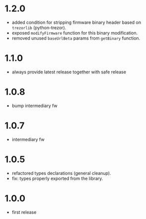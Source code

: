 # 1.2.0
- added condition for stripping firmware binary header based on `trezorlib` (python-trezor).
- exposed `modifyFirmware` function for this binary modification.
- removed unused `baseUrlBeta` params from `getBinary` function.

# 1.1.0
- always provide latest release together with safe release

# 1.0.8
- bump intermediary fw

# 1.0.7
- intermediary fw

# 1.0.5
- refactored types declarations (general cleanup).
- fix: types properly exported from the library.

# 1.0.0
- first release
